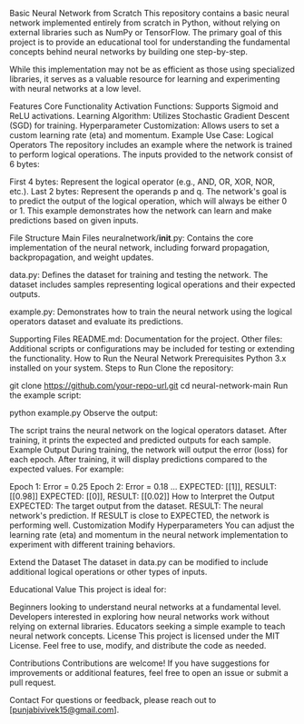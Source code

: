 Basic Neural Network from Scratch
This repository contains a basic neural network implemented entirely from scratch in Python, without relying on external libraries such as NumPy or TensorFlow. The primary goal of this project is to provide an educational tool for understanding the fundamental concepts behind neural networks by building one step-by-step.

While this implementation may not be as efficient as those using specialized libraries, it serves as a valuable resource for learning and experimenting with neural networks at a low level.

Features
Core Functionality
Activation Functions:
Supports Sigmoid and ReLU activations.
Learning Algorithm:
Utilizes Stochastic Gradient Descent (SGD) for training.
Hyperparameter Customization:
Allows users to set a custom learning rate (eta) and momentum.
Example Use Case: Logical Operators
The repository includes an example where the network is trained to perform logical operations. The inputs provided to the network consist of 6 bytes:

First 4 bytes: Represent the logical operator (e.g., AND, OR, XOR, NOR, etc.).
Last 2 bytes: Represent the operands p and q.
The network's goal is to predict the output of the logical operation, which will always be either 0 or 1. This example demonstrates how the network can learn and make predictions based on given inputs.

File Structure
Main Files
neuralnetwork/__init__.py: Contains the core implementation of the neural network, including forward propagation, backpropagation, and weight updates.

data.py: Defines the dataset for training and testing the network. The dataset includes samples representing logical operations and their expected outputs.

example.py: Demonstrates how to train the neural network using the logical operators dataset and evaluate its predictions.

Supporting Files
README.md: Documentation for the project.
Other files: Additional scripts or configurations may be included for testing or extending the functionality.
How to Run the Neural Network
Prerequisites
Python 3.x installed on your system.
Steps to Run
Clone the repository:

git clone https://github.com/your-repo-url.git
cd neural-network-main
Run the example script:

python example.py
Observe the output:

The script trains the neural network on the logical operators dataset.
After training, it prints the expected and predicted outputs for each sample.
Example Output
During training, the network will output the error (loss) for each epoch. After training, it will display predictions compared to the expected values. For example:

Epoch 1: Error = 0.25
Epoch 2: Error = 0.18
...
EXPECTED: [[1]], RESULT: [[0.98]]
EXPECTED: [[0]], RESULT: [[0.02]]
How to Interpret the Output
EXPECTED: The target output from the dataset.
RESULT: The neural network's prediction.
If RESULT is close to EXPECTED, the network is performing well.
Customization
Modify Hyperparameters
You can adjust the learning rate (eta) and momentum in the neural network implementation to experiment with different training behaviors.

Extend the Dataset
The dataset in data.py can be modified to include additional logical operations or other types of inputs.

Educational Value
This project is ideal for:

Beginners looking to understand neural networks at a fundamental level.
Developers interested in exploring how neural networks work without relying on external libraries.
Educators seeking a simple example to teach neural network concepts.
License
This project is licensed under the MIT License. Feel free to use, modify, and distribute the code as needed.

Contributions
Contributions are welcome! If you have suggestions for improvements or additional features, feel free to open an issue or submit a pull request.

Contact
For questions or feedback, please reach out to [punjabivivek15@gmail.com].
